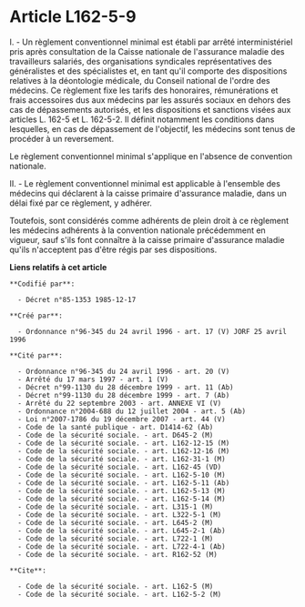 # Article L162-5-9

I. - Un règlement conventionnel minimal est établi par arrêté interministériel pris après consultation de la Caisse nationale
de l'assurance maladie des travailleurs salariés, des organisations syndicales représentatives des généralistes et des
spécialistes et, en tant qu'il comporte des dispositions relatives à la déontologie médicale, du Conseil national de l'ordre
des médecins. Ce règlement fixe les tarifs des honoraires, rémunérations et frais accessoires dus aux médecins par les
assurés sociaux en dehors des cas de dépassements autorisés, et les dispositions et sanctions visées aux articles L. 162-5 et
L. 162-5-2. Il définit notamment les conditions dans lesquelles, en cas de dépassement de l'objectif, les médecins sont tenus
de procéder à un reversement.

Le règlement conventionnel minimal s'applique en l'absence de convention nationale.

II. - Le règlement conventionnel minimal est applicable à l'ensemble des médecins qui déclarent à la caisse primaire
d'assurance maladie, dans un délai fixé par ce règlement, y adhérer.

Toutefois, sont considérés comme adhérents de plein droit à ce règlement les médecins adhérents à la convention nationale
précédemment en vigueur, sauf s'ils font connaître à la caisse primaire d'assurance maladie qu'ils n'acceptent pas d'être
régis par ses dispositions.

**Liens relatifs à cet article**

	**Codifié par**:

	  - Décret n°85-1353 1985-12-17

	**Créé par**:

	  - Ordonnance n°96-345 du 24 avril 1996 - art. 17 (V) JORF 25 avril 1996

	**Cité par**:

	  - Ordonnance n°96-345 du 24 avril 1996 - art. 20 (V)
	  - Arrêté du 17 mars 1997 - art. 1 (V)
	  - Décret n°99-1130 du 28 décembre 1999 - art. 11 (Ab)
	  - Décret n°99-1130 du 28 décembre 1999 - art. 7 (Ab)
	  - Arrêté du 22 septembre 2003 - art. ANNEXE VI (V)
	  - Ordonnance n°2004-688 du 12 juillet 2004 - art. 5 (Ab)
	  - Loi n°2007-1786 du 19 décembre 2007 - art. 44 (V)
	  - Code de la santé publique - art. D1414-62 (Ab)
	  - Code de la sécurité sociale. - art. D645-2 (M)
	  - Code de la sécurité sociale. - art. L162-12-15 (M)
	  - Code de la sécurité sociale. - art. L162-12-16 (M)
	  - Code de la sécurité sociale. - art. L162-31-1 (M)
	  - Code de la sécurité sociale. - art. L162-45 (VD)
	  - Code de la sécurité sociale. - art. L162-5-10 (M)
	  - Code de la sécurité sociale. - art. L162-5-11 (Ab)
	  - Code de la sécurité sociale. - art. L162-5-13 (M)
	  - Code de la sécurité sociale. - art. L162-5-14 (M)
	  - Code de la sécurité sociale. - art. L315-1 (M)
	  - Code de la sécurité sociale. - art. L322-5-1 (M)
	  - Code de la sécurité sociale. - art. L645-2 (M)
	  - Code de la sécurité sociale. - art. L645-2-1 (Ab)
	  - Code de la sécurité sociale. - art. L722-1 (M)
	  - Code de la sécurité sociale. - art. L722-4-1 (Ab)
	  - Code de la sécurité sociale. - art. R162-52 (M)

	**Cite**:

	  - Code de la sécurité sociale. - art. L162-5 (M)
	  - Code de la sécurité sociale. - art. L162-5-2 (M)
